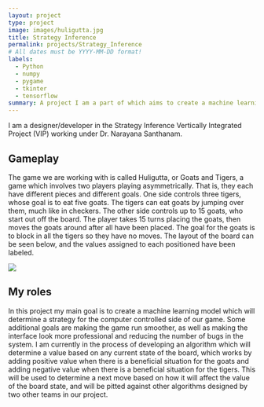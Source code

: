 ```yaml
---
layout: project
type: project
image: images/huligutta.jpg
title: Strategy Inference
permalink: projects/Strategy_Inference
# All dates must be YYYY-MM-DD format!
labels:
  - Python
  - numpy
  - pygame
  - tkinter
  - tensorflow
summary: A project I am a part of which aims to create a machine learning model to strategize in a virtual board game.
---
```


  I am a designer/developer in the Strategy Inference Vertically Integrated Project (VIP) working under Dr. Narayana Santhanam.

## Gameplay

  The game we are working with is called Huligutta, or Goats and Tigers, a game which involves two players playing asymmetrically. That is, they each have different pieces and different goals. One side controls three tigers, whose goal is to eat five goats. The tigers can eat goats by jumping over them, much like in checkers. The other side controls up to 15 goats, who start out off the board. The player takes 15 turns placing the goats, then moves the goats around after all have been placed. The goal for the goats is to block in all the tigers so they have no moves. The layout of the board can be seen below, and the values assigned to each positioned have been labeled.
  
 <img class="ui image" src="{{ site.baseurl }}/images/huliguttaLayout.jpg">

## My roles

  In this project my main goal is to create a machine learning model which will determine a strategy for the computer controlled side of our game. Some additional goals are making the game run smoother, as well as making the interface look more professional and reducing the number of bugs in the system. I am currently in the process of developing an algorithm which will determine a value based on any current state of the board, which works by adding positive value when there is a beneficial situation for the goats and adding negative value when there is a beneficial situation for the tigers. This will be used to determine a next move based on how it will affect the value of the board state, and will be pitted against other algorithms designed by two other teams in our project. 
